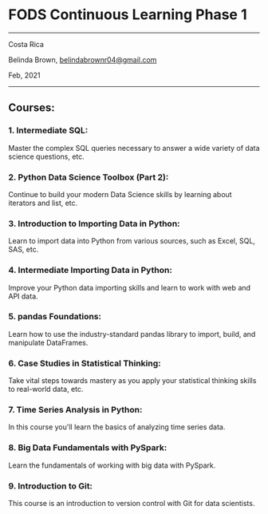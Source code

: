 # FODS Continuous Learning Phase 1
----------

Costa Rica

Belinda Brown, belindabrownr04@gmail.com

Feb, 2021

----------

## Courses:
### 1. Intermediate SQL:

Master the complex SQL queries necessary to answer a wide variety of data science questions, etc.

### 2. Python Data Science Toolbox (Part 2):

Continue to build your modern Data Science skills by learning about iterators and list, etc.

### 3. Introduction to Importing Data in Python:

Learn to import data into Python from various sources, such as Excel, SQL, SAS, etc.

### 4. Intermediate Importing Data in Python:

Improve your Python data importing skills and learn to work with web and API data.

### 5. pandas Foundations:

Learn how to use the industry-standard pandas library to import, build, and manipulate DataFrames.

### 6. Case Studies in Statistical Thinking:

Take vital steps towards mastery as you apply your statistical thinking skills to real-world data, etc.

### 7. Time Series Analysis in Python:

In this course you'll learn the basics of analyzing time series data.

### 8. Big Data Fundamentals with PySpark:

Learn the fundamentals of working with big data with PySpark.

### 9. Introduction to Git:

This course is an introduction to version control with Git for data scientists.

